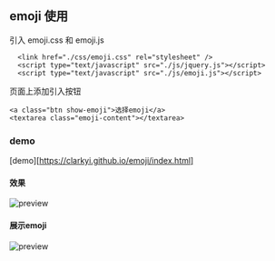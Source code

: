 ## emoji 使用
引入 emoji.css 和 emoji.js
```
  <link href="./css/emoji.css" rel="stylesheet" />
  <script type="text/javascript" src="./js/jquery.js"></script>
  <script type="text/javascript" src="./js/emoji.js"></script>
```
页面上添加引入按钮
```
<a class="btn show-emoji">选择emoji</a>
<textarea class="emoji-content"></textarea>
```
### demo
  [demo][https://clarkyi.github.io/emoji/index.html]
#### 效果
![preview](https://clarkyi.github.io/images/01.png)
#### 展示emoji
![preview](https://clarkyi.github.io/images/02.png)